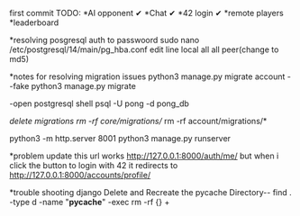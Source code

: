 first commit
TODO:
*AI opponent ✔
*Chat ✔
*42 login ✔
*remote players 
*leaderboard 

*resolving posgresql auth to passwoord
sudo nano /etc/postgresql/14/main/pg_hba.conf
edit line
local   all             all                                     peer(change to md5)



*notes for resolving migration issues
python3 manage.py migrate account --fake
python3 manage.py migrate

-open postgresql shell
psql -U pong -d pong_db

*delete migrations
rm -rf core/migrations/*
rm -rf account/migrations/*



python3 -m http.server 8001
python3 manage.py runserver

*problem update
this url works http://127.0.0.1:8000/auth/me/ but when i click the button to login with 42 it redirects to http://127.0.0.1:8000/accounts/profile/


*trouble shooting django
Delete and Recreate the pycache Directory--
find . -type d -name "__pycache__" -exec rm -rf {} +
